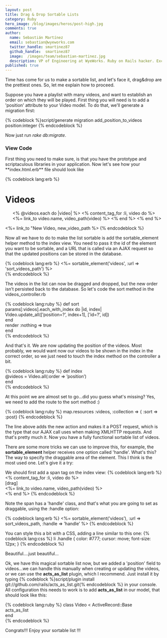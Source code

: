 ```yaml
---
layout: post
title: Drag & Drop Sortable Lists
category: Ruby
hero_image: /blog/images/heros/post-high.jpg
comments: true
author:
  name: Sebastián Martínez
  email: sebastian@wyeworks.com
  twitter_handle: smartinez87
  github_handle:  smartinez87
  image:  /images/team/sebastian-martinez.jpg
  description: VP of Engineering at WyeWorks. Ruby on Rails hacker. ExceptionNotification maintainer. Coffee & bacon lover.
published: true
---
```

Time has come for us to make a sortable list, and let's face it, drag&drop are the prettiest ones. So, let me explain how to proceed.

Suppose you have a playlist with many videos, and want to establish an order on which they will be played. First thing you will need is to add a 'position' attribute to your Video model. To do that, we'll generate a migration first:

<!--more-->

{% codeblock %}script/generate migration add_position_to_videos position:integer
{% endcodeblock %}

Now just run *rake db:migrate*.

<h3> View Code </h3>
First thing you need to make sure, is that you have the prototype and scriptaculous libraries in your application. Now let's see how your **index.html.erb** file should look like

{% codeblock lang:erb %}   <h1>Videos</h1>  
   <ul id="videos">  
     <% @videos.each do |video| %>  
       <% content_tag_for :li, video do %>  
         <%= link_to video.name, video_path(video) %>  
       <% end %>  
     <% end %>  
   </ul>  
   <%= link_to "New Video, new_video_path %>  
{% endcodeblock %}

Now all we have to do to make the list sortable is add the sortable_element helper method to the index view. You need to pass it the id of the element you want to be sortable, and a URL that is called via an AJAX request so that the updated positions can be stored in the database.

{% codeblock lang:erb %}   <%= sortable_element('videos', :url => 'sort_videos_path') %>  
{% endcodeblock %}

The videos in the list can now be dragged and dropped, but the new order isn’t persisted back to the database.
So let's code the sort method in the videos_controller.rb

{% codeblock lang:ruby %}   def sort  
     params[:videos].each_with_index do |id, index|  
       Video.update_all([’position=?’, index+1], [’id=?’, id])  
     end  
     render :nothing => true  
   end  
{% endcodeblock %}

And that's it. We are now updating the position of the videos.
Most probably, we would want now our videos to be shown in the index in the correct order, so we just need to touch the index method on the controller a bit.

{% codeblock lang:ruby %}   def index  
     @videos = Video.all(:order => ’position’)  
   end  
{% endcodeblock %}

At this point we are almost set to go...did you guess what's missing? Yes, we need to add the route to the sort method :)

{% codeblock lang:ruby %}   map.resources :videos, :collection => { :sort => :post}  {% endcodeblock %}

The line above adds the new action and makes it a POST request, which is the type that our AJAX call uses when making XMLHTTP requests.
And that's pretty much it. Now you have a fully functional sortable list of videos.

There are some more tricks we can use to improve this, for example, the **sortable_element** helper receives one option called 'handle'. What's this? The way to specify the draggable area of the element. This I think is the most used one. Let's give it a try:

We should first add a span tag on the index view:
{% codeblock lang:erb %} <% content_tag_for :li, video do %>  
   <span class="handle">[drag]</span>  
   <%= link_to video.name, video_path(video) %>  
 <% end %> 
{% endcodeblock %}

Note the span has a 'handle' class, and that's what you are going to set as draggable, using the :handle option:

{% codeblock lang:erb %}   <%= sortable_element(’videos’), :url => sort_videos_path, :handle => ’handle’ %>  {% endcodeblock %}

You can style this a bit with a CSS, adding a line similar to this one:
{% codeblock lang:css %} li .handle { color: #777; cursor: move; font-size: 12px; } {% endcodeblock %}

Beautiful....just beautiful...

Ok, we have this magical sortable list now, but we added a 'position' field to videos...we can handle this manually when creating or updating the videos, or we can use the **acts_as_list** plugin, which I recommend.
Just install it by typing {% codeblock %}script/plugin install git://github.com/rails/acts_as_list.git{% endcodeblock %} in your console.
All configuration this needs to work is to add **acts_as_list** in our model, that should look like this:

{% codeblock lang:ruby %}   class Video < ActiveRecord::Base  
     acts_as_list  
   end  
{% endcodeblock %}

Congrats!!! Enjoy your sortable list !!!
